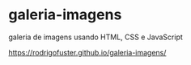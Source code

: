 # galeria-imagens
 galeria de imagens usando HTML, CSS e JavaScript

https://rodrigofuster.github.io/galeria-imagens/
